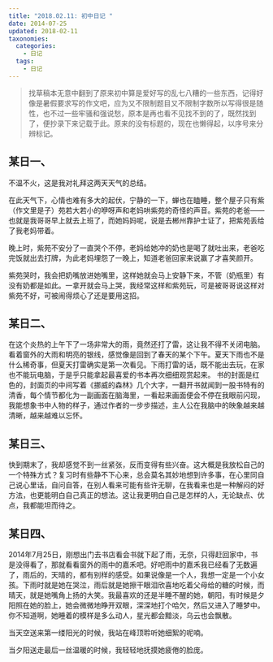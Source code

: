 ```yaml
---
title: "2018.02.11: 初中日记 "
date: 2014-07-25
updated: 2018-02-11
taxonomies:
  categories:
    - 日记
  tags:
    - 日记
---
```



 > 找草稿本无意中翻到了原来初中算是爱好写的乱七八糟的一些东西，记得好像是暑假要求写的作文吧，应为又不限制题目又不限制字数所以写得很是随性，也不过一些牢骚和强说愁，原本是再也看不见找不到的了，既然找到了，便抄录下来记载于此。原来的没有标题的，现在也懒得起，以序号来分辨标记。

## 某日一、

不温不火，这是我对礼拜这两天天气的总结。

在此天气下，心情也难有多大的起伏，宁静的一下，蝉也在瞌睡，整个屋子只有紫（作文里是子）苑若大若小的咿呀声和老妈哄紫苑的奇怪的声音。紫苑的老爸——也就是我哥哥早上就去上班了，而她妈妈呢，说是去郴州靠护士证了，把紫苑丢给了我老妈带着。

晚上时，紫苑不安分了一直哭个不停，老妈给她冲的奶也是喝了就吐出来，老爸吃完饭就出去打牌，为此老妈埋怨了一晚上，知道老爸回家来说赢了才喜笑颜开。

紫苑哭时，我会把奶嘴放进她嘴里，这样她就会马上安静下来，不管（奶瓶里）有没有奶都是如此。一拿开就会马上哭，我经常这样和紫苑玩，可是被哥哥说这样对紫苑不好，可被闹得烦心了还是要用这招。

## 某日二、 
在这个炎热的上午下了一场非常大的雨，竟然还打了雷，这让我不得不关闭电脑。看着窗外的大雨和明亮的银线，感觉像是回到了春天的某个下午。夏天下雨也不是什么稀奇事，但夏天打雷确实是第一次看见。下雨打雷的话，既不能出去玩，在家也不能玩电脑，于是乎只能拿起最喜爱的书本再次细细观赏起来。
书的封面是红色的，封面页的中间写着《挪威的森林》几个大字，一翻开书就闻到一股书特有的清香，每个情节都化为一副画面在脑海里，一看起来画面便会不停在我眼前闪现，我能想象书中人物的样子，通过作者的一步步描述，主人公在我脑中的映象越来越清晰，越来越难以忘怀。

## 某日三、
快到期末了，我却感觉不到一丝紧张，反而变得有些兴奋。这大概是我放松自己的一个特殊方式？复习时有些静不下心来，总会莫名其妙地想到许多事，在心里同自己说心里话，自问自答，在别人看来可能有些许无聊，在我看来也是一种解闷的好方法，也更能明白自己真正的想法。这让我更明白自己是怎样的人，无论缺点、优点，我都能坦而待之。

## 某日四、
2014年7月25日，刚想出门去书店看会书就下起了雨，无奈，只得赶回家中，书是没得看了，那就看看窗外的雨中的嘉禾吧。好吧雨中的嘉禾我已经看了无数遍了，雨后的，天晴的，都有别样的感受。如果说像是一个人，我想一定是一个小女孩。下雨时就是她在哭泣，雨后就是她擦干眼泪欣喜地吃着父母给的糖的时候，而晴天，就是她嘴角上扬的大笑。我最喜欢的还是半睡不醒的她，朝阳，有时候是夕阳照在她的脸上，她会微微地睁开双眼，深深地打个哈欠，然后又进入了睡梦中。你不知道啊，她睡着的模样是多么动人，星光都会黯淡，乌云也会飘散。

当天空送来第一缕阳光的时候，我站在峰顶聆听她细絮的呢喃。

当夕阳送走最后一丝温暖的时候，我轻轻地抚摸她疲倦的脸庞。